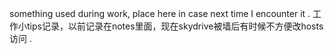 something used during work, place here in case next time I encounter it .
工作小tips记录，以前记录在notes里面，现在skydrive被墙后有时候不方便改hosts访问 .

